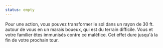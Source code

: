 ```yaml
---
status: empty
---
```

Pour une action, vous pouvez transformer le sol dans un rayon de 30 ft. autour de vous en un marais boueux, qui est du terrain difficile. Vous et votre familier êtes immunisés contre ce maléfice. Cet effet dure jusqu'à la fin de votre prochain tour.
